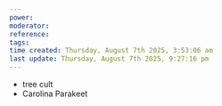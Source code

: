```yaml
---
power: 
moderator:
reference:
tags: 
time created: Thursday, August 7th 2025, 3:53:06 am
last update: Thursday, August 7th 2025, 9:27:16 pm
---
```

- tree cult
- Carolina Parakeet
